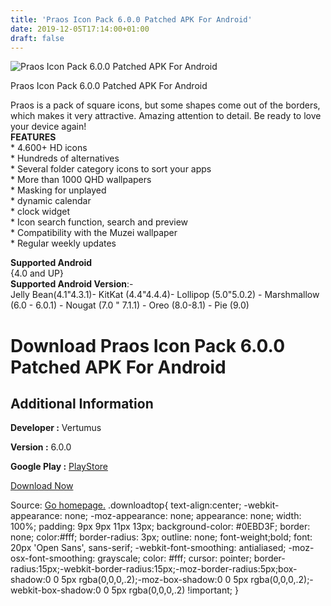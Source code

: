 ```yaml
---
title: 'Praos Icon Pack 6.0.0 Patched APK For Android'
date: 2019-12-05T17:14:00+01:00
draft: false
---
```


![Praos Icon Pack 6.0.0 Patched APK For Android](https://i0.wp.com/apkhome.net/wp-content/uploads/2019/12/Praos-Icon-Pack-6.0.0-Patched.png "Praos Icon Pack 6.0.0 Patched APK For Android")

  

Praos Icon Pack 6.0.0 Patched APK For Android

Praos is a pack of square icons, but some shapes come out of the borders, which makes it very attractive. Amazing attention to detail. Be ready to love your device again!  
**FEATURES**  
\* 4.600+ HD icons  
\* Hundreds of alternatives  
\* Several folder category icons to sort your apps  
\* More than 1000 QHD wallpapers  
\* Masking for unplayed  
\* dynamic calendar  
\* clock widget  
\* Icon search function, search and preview  
\* Compatibility with the Muzei wallpaper  
\* Regular weekly updates

**Supported Android**  
{4.0 and UP}  
**Supported Android Version**:-  
Jelly Bean(4.1"4.3.1)- KitKat (4.4"4.4.4)- Lollipop (5.0"5.0.2) - Marshmallow (6.0 - 6.0.1) - Nougat (7.0 " 7.1.1) - Oreo (8.0-8.1) - Pie (9.0)

Download Praos Icon Pack 6.0.0 Patched APK For Android
======================================================

Additional Information
----------------------

**Developer :** Vertumus

**Version :** 6.0.0

**Google Play :** [PlayStore](https://play.google.com/store/apps/details?id=com.vertumus.praos)

  

[Download Now](https://store4app.co/post/praos-icon-pack-6-0-0-patched-apk-for-android_1575557871)

  
Source: [Go homepage.](https://store4app.co/post/praos-icon-pack-6-0-0-patched-apk-for-android_1575557871) .downloadtop{ text-align:center; -webkit-appearance: none; -moz-appearance: none; appearance: none; width: 100%; padding: 9px 9px 11px 13px; background-color: #0EBD3F; border: none; color:#fff; border-radius: 3px; outline: none; font-weight;bold; font: 20px 'Open Sans', sans-serif; -webkit-font-smoothing: antialiased; -moz-osx-font-smoothing: grayscale; color: #fff; cursor: pointer; border-radius:15px;-webkit-border-radius:15px;-moz-border-radius:5px;box-shadow:0 0 5px rgba(0,0,0,.2);-moz-box-shadow:0 0 5px rgba(0,0,0,.2);-webkit-box-shadow:0 0 5px rgba(0,0,0,.2) !important; }